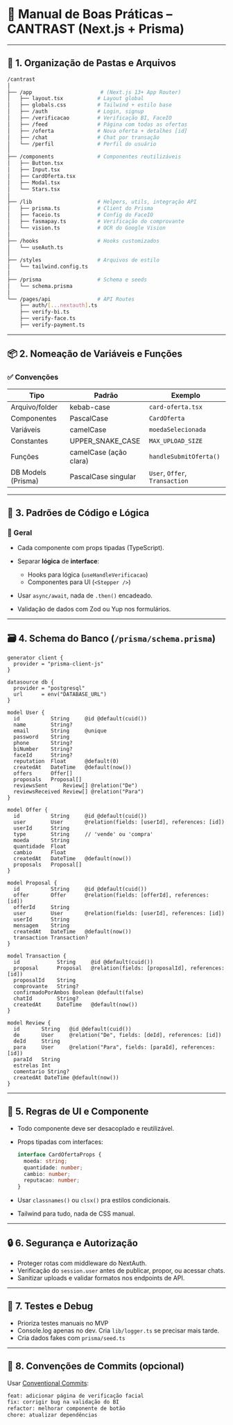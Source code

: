 # 🧾 Manual de Boas Práticas – CANTRAST (Next.js + Prisma)

---

## 📁 1. Organização de Pastas e Arquivos

```bash
/cantrast
│
├── /app                      # (Next.js 13+ App Router)
│   ├── layout.tsx           # Layout global
│   ├── globals.css          # Tailwind + estilo base
│   ├── /auth                # Login, signup
│   ├── /verificacao         # Verificação BI, FaceIO
│   ├── /feed                # Página com todas as ofertas
│   ├── /oferta              # Nova oferta + detalhes [id]
│   ├── /chat                # Chat por transação
│   └── /perfil              # Perfil do usuário
│
├── /components              # Componentes reutilizáveis
│   ├── Button.tsx
│   ├── Input.tsx
│   ├── CardOferta.tsx
│   ├── Modal.tsx
│   └── Stars.tsx
│
├── /lib                     # Helpers, utils, integração API
│   ├── prisma.ts            # Client do Prisma
│   ├── faceio.ts            # Config do FaceIO
│   ├── fasmapay.ts          # Verificação do comprovante
│   └── vision.ts            # OCR do Google Vision
│
├── /hooks                   # Hooks customizados
│   └── useAuth.ts
│
├── /styles                  # Arquivos de estilo
│   └── tailwind.config.ts
│
├── /prisma                  # Schema e seeds
│   └── schema.prisma
│
└── /pages/api               # API Routes
    ├── auth/[...nextauth].ts
    ├── verify-bi.ts
    ├── verify-face.ts
    ├── verify-payment.ts
```

---

## 📦 2. Nomeação de Variáveis e Funções

### ✅ Convenções

| Tipo               | Padrão                 | Exemplo                        |
| ------------------ | ---------------------- | ------------------------------ |
| Arquivo/folder     | kebab-case             | `card-oferta.tsx`              |
| Componentes        | PascalCase             | `CardOferta`                   |
| Variáveis          | camelCase              | `moedaSelecionada`             |
| Constantes         | UPPER\_SNAKE\_CASE     | `MAX_UPLOAD_SIZE`              |
| Funções            | camelCase (ação clara) | `handleSubmitOferta()`         |
| DB Models (Prisma) | PascalCase singular    | `User`, `Offer`, `Transaction` |

---

## 🧠 3. Padrões de Código e Lógica

### 🧼 Geral

* Cada componente com props tipadas (TypeScript).
* Separar **lógica** de **interface**:

  * Hooks para lógica (`useHandleVerificacao`)
  * Componentes para UI (`<Stepper />`)
* Usar `async/await`, nada de `.then()` encadeado.
* Validação de dados com Zod ou Yup nos formulários.

---

## 🗃️ 4. Schema do Banco (`/prisma/schema.prisma`)

```prisma
generator client {
  provider = "prisma-client-js"
}

datasource db {
  provider = "postgresql"
  url      = env("DATABASE_URL")
}

model User {
  id          String     @id @default(cuid())
  name        String?
  email       String     @unique
  password    String
  phone       String?
  biNumber    String?
  faceId      String?
  reputation  Float      @default(0)
  createdAt   DateTime   @default(now())
  offers      Offer[]
  proposals   Proposal[]
  reviewsSent     Review[] @relation("De")
  reviewsReceived Review[] @relation("Para")
}

model Offer {
  id          String     @id @default(cuid())
  user        User       @relation(fields: [userId], references: [id])
  userId      String
  type        String     // 'vende' ou 'compra'
  moeda       String
  quantidade  Float
  cambio      Float
  createdAt   DateTime   @default(now())
  proposals   Proposal[]
}

model Proposal {
  id          String     @id @default(cuid())
  offer       Offer      @relation(fields: [offerId], references: [id])
  offerId     String
  user        User       @relation(fields: [userId], references: [id])
  userId      String
  mensagem    String
  createdAt   DateTime   @default(now())
  transaction Transaction?
}

model Transaction {
  id            String     @id @default(cuid())
  proposal      Proposal   @relation(fields: [proposalId], references: [id])
  proposalId    String
  comprovante   String?
  confirmadoPorAmbos Boolean @default(false)
  chatId        String?
  createdAt     DateTime   @default(now())
}

model Review {
  id       String   @id @default(cuid())
  de       User     @relation("De", fields: [deId], references: [id])
  deId     String
  para     User     @relation("Para", fields: [paraId], references: [id])
  paraId   String
  estrelas Int
  comentario String?
  createdAt DateTime @default(now())
}
```

---

## 🧩 5. Regras de UI e Componente

* Todo componente deve ser desacoplado e reutilizável.
* Props tipadas com interfaces:

  ```ts
  interface CardOfertaProps {
    moeda: string;
    quantidade: number;
    cambio: number;
    reputacao: number;
  }
  ```
* Usar `classnames()` ou `clsx()` pra estilos condicionais.
* Tailwind para tudo, nada de CSS manual.

---

## 🔒 6. Segurança e Autorização

* Proteger rotas com middleware do NextAuth.
* Verificação do `session.user` antes de publicar, propor, ou acessar chats.
* Sanitizar uploads e validar formatos nos endpoints de API.

---

## 🧪 7. Testes e Debug

* Prioriza testes manuais no MVP
* Console.log apenas no dev. Cria `lib/logger.ts` se precisar mais tarde.
* Cria dados fakes com `prisma/seed.ts`

---

## 📌 8. Convenções de Commits (opcional)

Usar [Conventional Commits](https://www.conventionalcommits.org):

```bash
feat: adicionar página de verificação facial
fix: corrigir bug na validação do BI
refactor: melhorar componente de botão
chore: atualizar dependências
```
